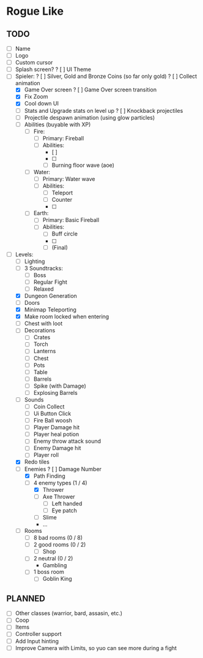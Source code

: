# Rogue Like

## TODO

- [ ] Name
- [ ] Logo
- [ ] Custom cursor
- [ ] Splash screen?
? [ ] UI Theme
- [ ] Spieler:
	? [ ] Silver, Gold and Bronze Coins (so far only gold)
	? [ ] Collect animation
	- [X] Game Over screen
	? [ ] Game Over screen transition
	- [X] Fix Zoom
	- [X] Cool down UI
	- [ ] Stats and Upgrade stats on level up
	? [ ] Knockback projectiles
	- [ ] Projectile despawn animation (using glow particles)
	- [ ] Abilities (buyable with XP)
		- [ ] Fire:
			- [ ] Primary: Fireball
			- [ ] Abilities:
				- [ ] 
				- [ ] 
				- [ ] Burning floor wave (aoe)
		- [ ] Water:
			- [ ] Primary: Water wave
			- [ ] Abilities:
				- [ ] Teleport
				- [ ] Counter
				- [ ] 
		- [ ] Earth:
			- [ ] Primary: Basic Fireball
			- [ ] Abilities:
				- [ ] Buff circle
				- [ ] 
				- [ ] (Final)
- [ ] Levels:
	- [ ] Lighting
	- [ ] 3 Soundtracks:
		- [ ] Boss
		- [ ] Regular Fight
		- [ ] Relaxed
	- [x] Dungeon Generation
	- [ ] Doors
	- [x] Minimap Teleporting
	- [x] Make room locked when entering
	- [ ] Chest with loot
	- [ ] Decorations
		- [ ] Crates
		- [ ] Torch
		- [ ] Lanterns
		- [ ] Chest
		- [ ] Pots
		- [ ] Table
		- [ ] Barrels
		- [ ] Spike (with Damage)
		- [ ] Explosing Barrels
	- [ ] Sounds
		- [ ] Coin Collect
		- [ ] Ui Button Click
		- [ ] Fire Ball woosh
		- [ ] Player Damage hit
		- [ ] Player heal potion
		- [ ] Enemy throw attack sound
		- [ ] Enemy Damage hit
		- [ ] Player roll
	- [x] Redo tiles
	- [ ] Enemies
		? [ ] Damage Number
		- [X] Path Finding
		- [ ] 4 enemy types (1 / 4)
			- [x] Thrower
			- [ ] Axe Thrower
				- [ ] Left handed
				- [ ] Eye patch
			- [ ] Slime
			- ...
	- [ ] Rooms
		- [ ] 8 bad rooms (0 / 8)
		- [ ] 2 good rooms (0 / 2)
			- [ ] Shop
		- [ ] 2 neutral (0 / 2)
			- Gambling
		- [ ] 1 boss room
			- [ ] Goblin King

## PLANNED

- [ ] Other classes (warrior, bard, assasin, etc.)
- [ ] Coop
- [ ] Items
- [ ] Controller support
- [ ] Add Input hinting
- [ ] Improve Camera with Limits, so yuo can see more during a fight
